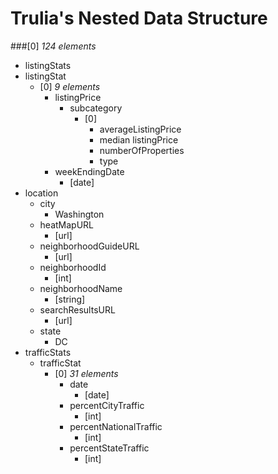 # Trulia's Nested Data Structure
###[0] *124 elements*
 *  listingStats
   * listingStat
     * [0] *9 elements*
       * listingPrice
         * subcategory
           * [0]
             * averageListingPrice
              * median listingPrice
              * numberOfProperties
              * type
       * weekEndingDate
         * [date]
 * location
   * city
     * Washington
   * heatMapURL
     * [url]
   * neighborhoodGuideURL
     * [url]
   * neighborhoodId
     * [int]
   * neighborhoodName
     * [string]
   * searchResultsURL
     * [url]
   * state
     * DC
 * trafficStats
   * trafficStat
     * [0] *31 elements*
       * date
         * [date]
        * percentCityTraffic
          * [int]
        * percentNationalTraffic
          * [int]
        * percentStateTraffic
          * [int]
